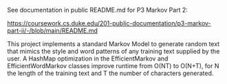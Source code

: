 See documentation in public README.md for P3 Markov Part 2:

https://coursework.cs.duke.edu/201-public-documentation/p3-markov-part-ii/-/blob/main/README.md

This project implements a standard Markov Model to generate random text that mimics the style and word patterns of any training text supplied by the user. A HashMap optimization in the EfficientMarkov and EfficientWordMarkov classes improve runtime from O(NT) to O(N+T), for N the length of the training text and T the number of characters generated.
